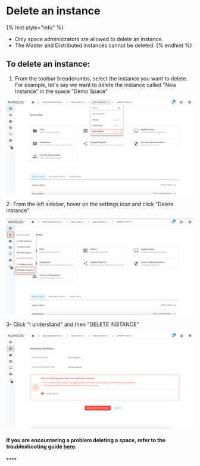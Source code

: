 # Delete an instance

{% hint style="info" %}
* Only space administrators are allowed to delete an instance.
* The Master and Distributed instances cannot be deleted.
{% endhint %}

## **To delete an instance:**

1.  From the toolbar breadcrumbs, select the instance you want to delete. For example, let's say we want to delete the instance called "New Instance" in the space "Demo Space"

![](../../.gitbook/assets/screen-shot-2020-03-19-at-2.02.27-pm.png)

2- From the left sidebar, hover on the settings icon and click "Delete instance"

![](../../.gitbook/assets/screen-shot-2020-03-19-at-2.03.04-pm.png)

3- Click "I understand" and then "DELETE INSTANCE"

![](../../.gitbook/assets/screen-shot-2020-03-19-at-2.03.21-pm.png)

#### If you are encountering a problem deleting a space, refer to the troubleshooting guide [here](../../troubleshooting/authorization-issues/cannot-delete-an-instance.md).

\*\*\*\*

